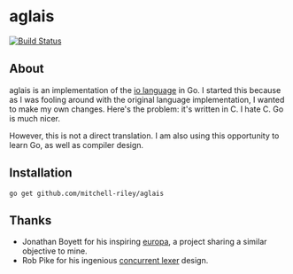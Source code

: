 # aglais
[![Build Status](https://travis-ci.org/Mitchell-Riley/aglais.svg?branch=master)](https://travis-ci.org/Mitchell-Riley/aglais)

## About
aglais is an implementation of the [io language](https://github.com/stevedekorte/io) in Go. I started this because as I was fooling around with the original language implementation, I wanted to make my own changes. Here's the problem: it's written in C. I hate C. Go is much nicer. 

However, this is not a direct translation. I am also using this opportunity to learn Go, as well as compiler design.

## Installation
`go get github.com/mitchell-riley/aglais`

## Thanks
* Jonathan Boyett for his inspiring [europa](https://github.com/saysjonathan/europa), a project sharing a similar objective to mine.
* Rob Pike for his ingenious [concurrent lexer](https://www.youtube.com/watch?v=HxaD_trXwRE) design.
